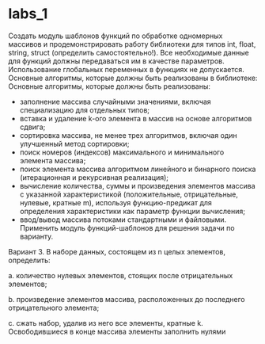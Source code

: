 # labs_1


Создать модуль шаблонов функций по обработке одномерных массивов и продемонстрировать работу библиотеки для типов int, float, string, struct (определить самостоятельно!). Все необходимые данные для функций должны передаваться им в качестве параметров. Использование глобальных переменных в функциях не допускается. Основные алгоритмы, которые должны быть реализованы в библиотеке:
Основные алгоритмы, которые должны быть реализованы:
* заполнение массива случайными значениями, включая специализацию для
отдельных типов;
* вставка и удаление k-ого элемента в массив на основе алгоритмов сдвига;
* сортировка массива, не менее трех алгоритмов, включая один
улучшенный метод сортировки;
* поиск номеров (индексов) максимального и минимального элемента
массива;
* поиск элемента массива алгоритмом линейного и бинарного поиска
(итерационная и рекурсивная реализация);
* вычисление количества, суммы и произведения элементов массива с
указанной характеристикой (положительные, отрицательные, нулевые,
кратные m), используя функцию-предикат для определения
характеристики как параметр функции вычисления;
* ввод/вывод массива потоками стандартными и файловыми.
Применить модуль функций-шаблонов для решения задачи по
варианту.

Вариант 3. В наборе данных, состоящем из n целых элементов, определить:

a. количество нулевых элементов, стоящих после отрицательных
элементов;

b. произведение элементов массива, расположенных до последнего
отрицательного элемента;

c. сжать набор, удалив из него все элементы, кратные k. Освободившиеся в
конце массива элементы заполнить нулями
